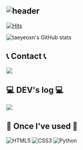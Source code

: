 ![header](https://capsule-render.vercel.app/api?type=Waving&height=200&text=Welcome%20to%20taeyeon's%20Github!%20👋&fontColor=d5e6f5&color=timeGradient&animation=fadeIn&fontSize=40&fontAlignY=40)
----
[![Hits](https://hits.seeyoufarm.com/api/count/incr/badge.svg?url=https%3A%2F%2Fgithub.com%2Ftaeyeoxn&count_bg=%2379C83D&title_bg=%23555555&icon=&icon_color=%23E7E7E7&title=hits&edge_flat=false)](https://hits.seeyoufarm.com)

![taeyeoxn's GitHub stats](https://github-readme-stats.vercel.app/api?username=taeyeoxn&show_icons=true&theme=radical)
<!--![Top Langs](https://github-readme-stats.vercel.app/api/top-langs/?username=taeyeoxn&layout=compact&theme=radical)-->

## 📞 Contact 📞
<div>
    <a href="mailto:taeyeonyoo16@gmail.com">
        <img src="https://img.shields.io/badge/Gmail-D14836?style=for-the-badge&logo=gmail&logoColor=white"> 
    </a>
</div>

## 💻 DEV's log 💻
<div>
    <a href="https://taeyeoxn.tistory.com/">
        <img src="https://img.shields.io/badge/Tistory-%23000000?style=for-the-badge&logo=tistory&logoColor=white">
    </a>
</div>

## 🔨 Once I've used 🔨
<div>
  <img src="https://img.shields.io/badge/html5-%23E34F26.svg?style=for-the-badge&logo=html5&logoColor=white" alt="HTML5">
  <img src="https://img.shields.io/badge/css3-%231572B6.svg?style=for-the-badge&logo=css3&logoColor=white" alt="CSS3">
  <img src ="https://img.shields.io/badge/Python-3776AB?style=for-the-badge&logo=python&logoColor=white" alt ="Python">
</div>

